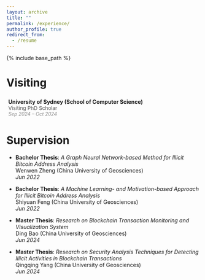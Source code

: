 ```yaml
---
layout: archive
title: ""
permalink: /experience/
author_profile: true
redirect_from:
  - /resume
---
```


{% include base_path %}

# Visiting

<div style="margin: 3px 0; padding: 5px;">
  <strong> University of Sydney (School of Computer Science)</a></strong> <br />
  <span style="font-size: 0.95em; color: #555;">Visiting PhD Scholar</span> <br />
  <em style="font-size: 0.9em; color: #888;">Sep 2024 – Oct 2024</em>
</div>

# Supervision

- **Bachelor Thesis**: *A Graph Neural Network-based Method for Illicit Bitcoin Address Analysis* <br />
  Wenwen Zheng (China University of Geosciences) <br />
  *Jun 2022*

- **Bachelor Thesis**: *A Machine Learning- and Motivation-based Approach for Illicit Bitcoin Address Analysis* <br />
  Shiyuan Feng (China University of Geosciences) <br /> 
  *Jun 2022*

- **Master Thesis**: *Research on Blockchain Transaction Monitoring and Visualization System* <br />
  Ding Bao (China University of Geosciences) <br />
  *Jun 2024*

- **Master Thesis**: *Research on Security Analysis Techniques for Detecting Illicit Activities in Blockchain Transactions* <br />
  Qingqing Yang (China University of Geosciences) <br />
  *Jun 2024*




<!--# Visiting

* Visiting PhD Scholar, University of Sydney (School of Computer Science), Sep 2024 – Oct 2024

# Supervision

* *Wenwen Zheng*, **Bachelor Thesis**: "A Graph Neural Network-based Method for Illicit Bitcoin Address Analysis", China University of Geosciences, Wuhan, China, Jun. 2022
* *Shiyuan Feng*, **Bachelor Thesis**: "A Machine Learning- and Motivation-based Approach for Illicit Bitcoin Address Analysis", China University of Geosciences, Wuhan, China, Jun. 2022
* *Ding Bao*, **Master Thesis**: "Research on Blockchain Transaction Monitoring and Visualization System", China University of Geosciences, Wuhan, China, Jun. 2024
* *Qingqing Yang*, **Master Thesis**: "Research on Security Analysis Techniques for Detecting Illicit Activities in Blockchain Transactions", China University of Geosciences, Wuhan, China, Jun. 2024 -->
 


<!-- # Intership -->


  
